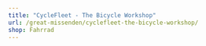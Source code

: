 ```yaml
---
title: "CycleFleet - The Bicycle Workshop"
url: /great-missenden/cyclefleet-the-bicycle-workshop/
shop: Fahrrad
---
```

